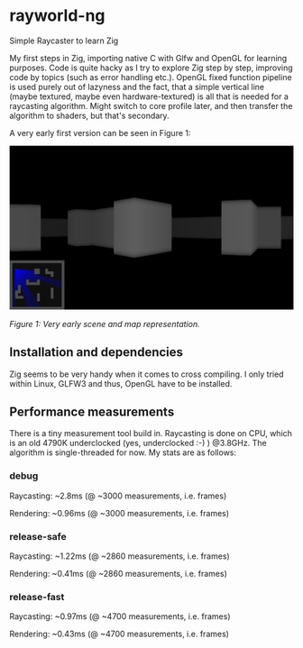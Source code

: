 # rayworld-ng
Simple Raycaster to learn Zig

My first steps in Zig, importing native C with Glfw and OpenGL for learning purposes. Code is quite hacky as I try to explore Zig step by step, improving code by topics (such as error handling etc.). OpenGL fixed function pipeline is used purely out of lazyness and the fact, that a simple vertical line (maybe textured, maybe even hardware-textured) is all that is needed for a raycasting algorithm. Might switch to core profile later, and then transfer the algorithm to shaders, but that's secondary.

A very early first version can be seen in Figure 1:

![Very early map and player represenation](screenshots/map.jpg?raw=true)

*Figure 1: Very early scene and map representation.*

## Installation and dependencies

Zig seems to be very handy when it comes to cross compiling. I only tried within Linux, GLFW3 and thus, OpenGL have to be installed.

## Performance measurements

There is a tiny measurement tool build in.
Raycasting is done on CPU, which is an old 4790K underclocked (yes, underclocked :-) ) @3.8GHz.
The algorithm is single-threaded for now. My stats are as follows:
### debug
Raycasting: ~2.8ms (@ ~3000 measurements, i.e. frames)

Rendering: ~0.96ms (@ ~3000 measurements, i.e. frames)

### release-safe
Raycasting: ~1.22ms (@ ~2860 measurements, i.e. frames)

Rendering:  ~0.41ms (@ ~2860 measurements, i.e. frames) 

### release-fast
Raycasting: ~0.97ms (@ ~4700 measurements, i.e. frames)

Rendering:  ~0.43ms (@ ~4700 measurements, i.e. frames)


